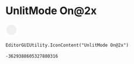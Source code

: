 # UnlitMode On@2x
![](/img/UnlitMode%20On@2x.png)

``` CSharp
EditorGUIUtility.IconContent("UnlitMode On@2x")
```
```
-3629388605327880316
```
